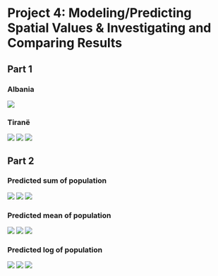 # Project 4: Modeling/Predicting Spatial Values & Investigating and Comparing Results

## Part 1 

### Albania
![](p4_1.png)

### Tiranë
![](p4_2.png)
![](p4_3.png)
![](p4_4.png)

## Part 2

### Predicted sum of population
![](p4_sum1.png)
![](p4_sum2.png)
![](p4_sum3.png)

### Predicted mean of population
![](p4_mean1.png)
![](p4_mean2.png)
![](p4_mean3.png)

### Predicted log of population
![](p4_logpop1.png)
![](p4_logpop2.png)
![](p4_logpop3.png)
